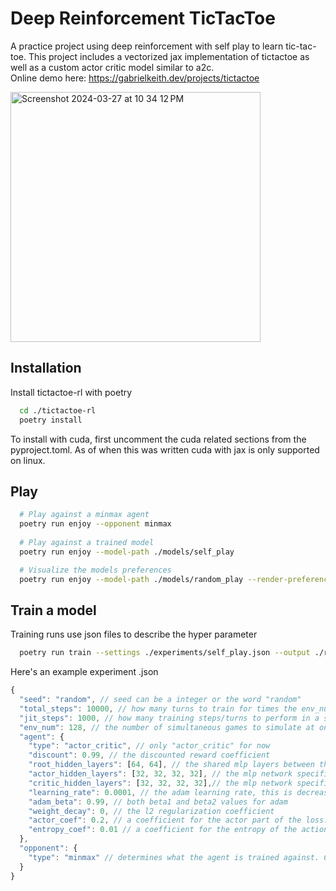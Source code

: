 
# Deep Reinforcement TicTacToe

A practice project using deep reinforcement with self play to learn tic-tac-toe.
This project includes a vectorized jax implementation of tictactoe as well as a custom actor critic model similar to a2c.  
Online demo here: https://gabrielkeith.dev/projects/tictactoe

<img width="400" alt="Screenshot 2024-03-27 at 10 34 12 PM" src="https://github.com/gabe00122/tictactoe-rl/assets/4421994/4ba40616-354b-4f5c-8df6-8948de3c4b6f">


## Installation

Install tictactoe-rl with poetry

```bash
  cd ./tictactoe-rl
  poetry install
```

To install with cuda, first uncomment the cuda related sections from the pyproject.toml. As of when this was written cuda with jax is only supported on linux.

## Play

```bash
  # Play against a minmax agent
  poetry run enjoy --opponent minmax
  
  # Play against a trained model
  poetry run enjoy --model-path ./models/self_play

  # Visualize the models preferences
  poetry run enjoy --model-path ./models/random_play --render-preferences 
```

## Train a model
Training runs use json files to describe the hyper parameter

```bash
  poetry run train --settings ./experiments/self_play.json --output ./runs/model_directory
```

Here's an example experiment .json
```javascript
{
  "seed": "random", // seed can be a integer or the word "random"
  "total_steps": 10000, // how many turns to train for times the env_num
  "jit_steps": 1000, // how many training steps/turns to perform in a single jax operation
  "env_num": 128, // the number of simultaneous games to simulate at once. This also constitutes a batch of data during training.
  "agent": {
    "type": "actor_critic", // only "actor_critic" for now
    "discount": 0.99, // the discounted reward coefficient 
    "root_hidden_layers": [64, 64], // the shared mlp layers between the actor and the critic. More numbers represent depth and the magnitude represents width.
    "actor_hidden_layers": [32, 32, 32, 32], // the mlp network specific to the actor
    "critic_hidden_layers": [32, 32, 32, 32],// the mlp network specific to the critic
    "learning_rate": 0.0001, // the adam learning rate, this is decreased to zero as training pregresses
    "adam_beta": 0.99, // both beta1 and beta2 values for adam
    "weight_decay": 0, // the l2 regularization coefficient 
    "actor_coef": 0.2, // a coefficient for the actor part of the loss. The ciric coefficient is always assumed to be 1.0
    "entropy_coef": 0.01 // a coefficient for the entropy of the action distribution if its added to the loss
  },
  "opponent": {
    "type": "minmax" // determines what the agent is trained against. Can be "minmax", "random" or "self-play".
  }
}
```
